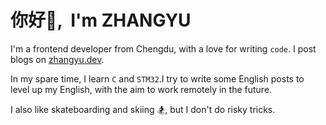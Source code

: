 # <Hello>你好👋, &nbsp;I'm ZHANGYU</Hello>

I'm a frontend developer from Chengdu, with a love for writing `code`. I post blogs on [zhangyu.dev](https://www.zhangyu.dev/).

In my spare time, I learn `C` and `STM32`.I try to write some English posts to level up my English, with the aim to work remotely in the future. 

I also like skateboarding and skiing 🏂, but I don't do risky tricks.
